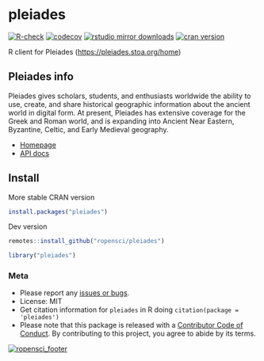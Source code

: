 pleiades
========



[![R-check](https://github.com/ropensci/pleiades/workflows/R-check/badge.svg)](https://github.com/ropensci/pleiades/actions?query=workflow%3AR-check)
[![codecov](https://codecov.io/gh/ropensci/pleiades/branch/master/graph/badge.svg)](https://codecov.io/gh/ropensci/pleiades)
[![rstudio mirror downloads](https://cranlogs.r-pkg.org/badges/pleiades)](https://github.com/r-hub/cranlogs.app)
[![cran version](https://www.r-pkg.org/badges/version/pleiades)](https://cran.r-project.org/package=pleiades)

R client for Pleiades (https://pleiades.stoa.org/home)

## Pleiades info

Pleiades gives scholars, students, and enthusiasts worldwide the ability to use, create, and share historical geographic information about the ancient world in digital form. At present, Pleiades has extensive coverage for the Greek and Roman world, and is expanding into Ancient Near Eastern, Byzantine, Celtic, and Early Medieval geography.

+ [Homepage](https://pleiades.stoa.org/home)
+ [API docs](http://api.pleiades.stoa.org/)

## Install

More stable CRAN version


```r
install.packages("pleiades")
```

Dev version


```r
remotes::install_github("ropensci/pleiades")
```


```r
library("pleiades")
```

### Meta

* Please report any [issues or bugs](https://github.com/ropensci/pleiades/issues).
* License: MIT
* Get citation information for `pleiades` in R doing `citation(package = 'pleiades')`
* Please note that this package is released with a [Contributor Code of Conduct](https://ropensci.org/code-of-conduct/). By contributing to this project, you agree to abide by its terms.

[![ropensci_footer](https://ropensci.org/public_images/ropensci_footer.png)](https://ropensci.org)
